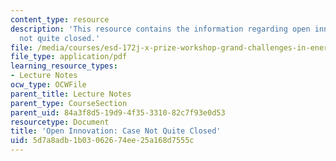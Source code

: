 ```yaml
---
content_type: resource
description: 'This resource contains the information regarding open innovation: case
  not quite closed.'
file: /media/courses/esd-172j-x-prize-workshop-grand-challenges-in-energy-fall-2009/5d7a8adb1b03062674ee25a168d7555c_MITESD_172JF09_Lec02.pdf
file_type: application/pdf
learning_resource_types:
- Lecture Notes
ocw_type: OCWFile
parent_title: Lecture Notes
parent_type: CourseSection
parent_uid: 84a3f8d5-19d9-4f35-3310-82c7f93e0d53
resourcetype: Document
title: 'Open Innovation: Case Not Quite Closed'
uid: 5d7a8adb-1b03-0626-74ee-25a168d7555c
---
```

